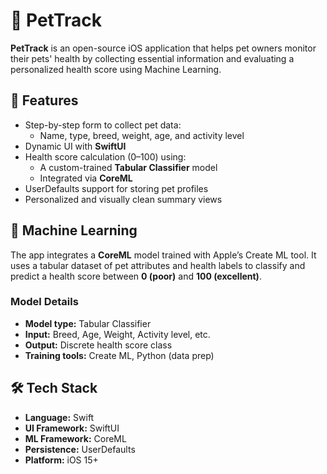 # 🐾 PetTrack

**PetTrack** is an open-source iOS application that helps pet owners monitor their pets' health by collecting essential information and evaluating a personalized health score using Machine Learning.

## 📱 Features

- Step-by-step form to collect pet data:
  - Name, type, breed, weight, age, and activity level
- Dynamic UI with **SwiftUI**
- Health score calculation (0–100) using:
  - A custom-trained **Tabular Classifier** model
  - Integrated via **CoreML**
- UserDefaults support for storing pet profiles
- Personalized and visually clean summary views

## 🧠 Machine Learning

The app integrates a **CoreML** model trained with Apple’s Create ML tool. It uses a tabular dataset of pet attributes and health labels to classify and predict a health score between **0 (poor)** and **100 (excellent)**.

### Model Details

- **Model type:** Tabular Classifier
- **Input:** Breed, Age, Weight, Activity level, etc.
- **Output:** Discrete health score class
- **Training tools:** Create ML, Python (data prep)

## 🛠️ Tech Stack

- **Language:** Swift
- **UI Framework:** SwiftUI
- **ML Framework:** CoreML
- **Persistence:** UserDefaults
- **Platform:** iOS 15+
